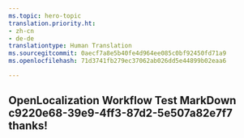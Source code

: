 ```yaml
---
ms.topic: hero-topic
translation.priority.ht:
- zh-cn
- de-de
translationtype: Human Translation
ms.sourcegitcommit: 0aecf7a8e5b40fe4d964ee085c0bf92450fd71a9
ms.openlocfilehash: 71d3741fb279ec37062ab026dd5e44899b02eaa6

---
```

## OpenLocalization Workflow Test MarkDown c9220e68-39e9-4ff3-87d2-5e507a82e7f7 thanks!



<!--HONumber=Jan17_HO1-->


